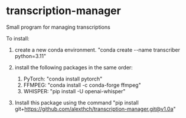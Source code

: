 # transcription-manager
Small program for managing transcriptions

To install:
1. create a new conda environment. "conda create --name transcriber python=3.11"
2. install the following packages in the same order:
   1. PyTorch: "conda install pytorch"
   2. FFMPEG: "conda install -c conda-forge ffmpeg"
   3. WHISPER: "pip install -U openai-whisper"

3. Install this package using the command "pip install git+https://github.com/alexthch/transcription-manager.git@v1.0a"
